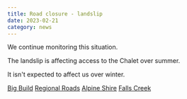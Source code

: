 ```yaml
---
title: Road closure - landslip
date: 2023-02-21
category: news
---
```


We continue monitoring this situation.

The landslip is affecting access to the Chalet over summer.

It isn't expected to affect us over winter.

[Big Build](https://bigbuild.vic.gov.au/projects/mrpv/bogong-high-plains-road-landslip)
[Regional Roads](https://regionalroads.vic.gov.au/map/north-eastern-improvements/bogong-high-plains-road-landslip)
[Alpine Shire](https://www.alpineshire.vic.gov.au/residents/roads-and-infrastructure/road-closures-and-changes)
[Falls Creek](https://www.fallscreek.com.au/landslide-on-bogong-high-plains-road/)
